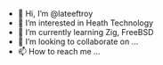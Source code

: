 - 👋 Hi, I’m @lateeftroy
- 👀 I’m interested in Heath Technology 
- 🌱 I’m currently learning Zig, FreeBSD
- 💞️ I’m looking to collaborate on ...
- 📫 How to reach me ...

<!---
lateeftroy/lateeftroy is a ✨ special ✨ repository because its `README.md` (this file) appears on your GitHub profile.
You can click the Preview link to take a look at your changes.
--->
